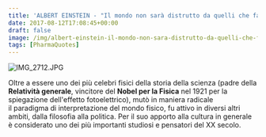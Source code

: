 ```yaml
---
title: 'ALBERT EINSTEIN - "Il mondo non sarà distrutto da quelli che fanno il male, ma da quelli che li guardano senza fare nulla"'
date: 2017-08-12T17:08:45+00:00
draft: false
image: /img/albert-einstein-il-mondo-non-sara-distrutto-da-quelli-che-fanno-il-male-ma-da-quelli-che-li-guardano-senza-fare-nulla.md/img_2712.jpg?w=497
tags: [PharmaQuotes]
---
```


![IMG_2712.JPG](/img/albert-einstein-il-mondo-non-sara-distrutto-da-quelli-che-fanno-il-male-ma-da-quelli-che-li-guardano-senza-fare-nulla.md/img_2712.jpg?w=497)

Oltre a essere uno dei più celebri fisici della storia della scienza (padre della **Relatività generale**, vincitore del **Nobel per la Fisica** nel 1921 per la spiegazione dell'effetto fotoelettrico), mutò in maniera radicale il paradigma di interpretazione del mondo fisico, fu attivo in diversi altri ambiti, dalla filosofia alla politica. Per il suo apporto alla cultura in generale è considerato uno dei più importanti studiosi e pensatori del XX secolo.